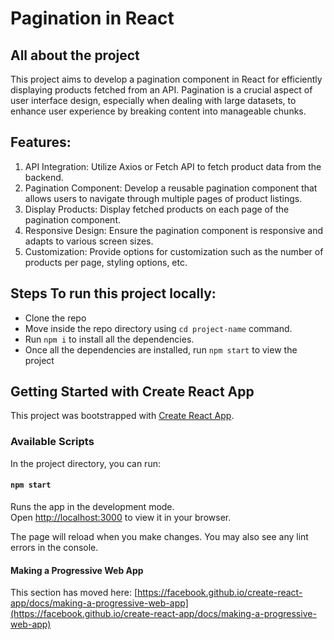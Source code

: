 # Pagination in React 

## All about the project

This project aims to develop a pagination component in React for efficiently displaying products fetched from an API. Pagination is a crucial aspect of user interface design, especially when dealing with large datasets, to enhance user experience by breaking content into manageable chunks.

## Features:

1. API Integration: Utilize Axios or Fetch API to fetch product data from the backend.
2. Pagination Component: Develop a reusable pagination component that allows users to navigate through multiple pages of product listings.
3. Display Products: Display fetched products on each page of the pagination component.
4. Responsive Design: Ensure the pagination component is responsive and adapts to various screen sizes.
5. Customization: Provide options for customization such as the number of products per page, styling options, etc.


## Steps To run this project locally:
- Clone the repo
- Move inside the repo directory using `cd project-name` command.
- Run  `npm i` to install all the dependencies.
- Once all the dependencies are installed, run `npm start` to view the project


## Getting Started with Create React App

This project was bootstrapped with [Create React App](https://github.com/facebook/create-react-app).

### Available Scripts

In the project directory, you can run:

#### `npm start`

Runs the app in the development mode.\
Open [http://localhost:3000](http://localhost:3000) to view it in your browser.

The page will reload when you make changes.
You may also see any lint errors in the console.

#### Making a Progressive Web App

This section has moved here: [https://facebook.github.io/create-react-app/docs/making-a-progressive-web-app](https://facebook.github.io/create-react-app/docs/making-a-progressive-web-app)